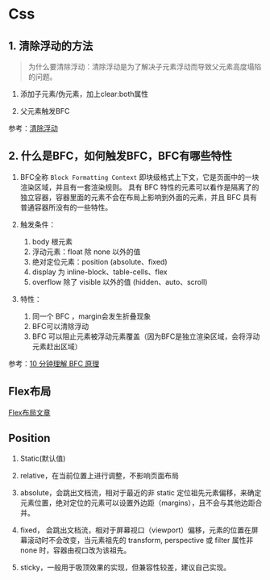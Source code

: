 # Css

## 1. 清除浮动的方法
> 为什么要清除浮动：清除浮动是为了解决子元素浮动而导致父元素高度塌陷的问题。
    
1. 添加子元素/伪元素，加上clear:both属性

2. 父元素触发BFC

参考：[清除浮动](https://juejin.im/post/59e7190bf265da4307025d91)

## 2. 什么是BFC，如何触发BFC，BFC有哪些特性

1. BFC全称 `Block Formatting Context` 即块级格式上下文，它是页面中的一块渲染区域，并且有一套渲染规则。
具有 BFC 特性的元素可以看作是隔离了的独立容器，容器里面的元素不会在布局上影响到外面的元素，并且 BFC 具有普通容器所没有的一些特性。

2. 触发条件：
   1. body 根元素
   2. 浮动元素：float 除 none 以外的值
   3. 绝对定位元素：position (absolute、fixed)
   4. display 为 inline-block、table-cells、flex
   5. overflow 除了 visible 以外的值 (hidden、auto、scroll)

3. 特性：
   1. 同一个 BFC ，margin会发生折叠现象
   2. BFC可以清除浮动
   3. BFC 可以阻止元素被浮动元素覆盖（因为BFC是独立渲染区域，会将浮动元素赶出区域）
   
参考：[10 分钟理解 BFC 原理](https://zhuanlan.zhihu.com/p/25321647)

## Flex布局

[Flex布局文章](https://zhuanlan.zhihu.com/p/25303493)
   
## Position

1. Static(默认值)

2. relative，在当前位置上进行调整，不影响页面布局

3. absolute，会跳出文档流，相对于最近的非 static 定位祖先元素偏移，来确定元素位置，绝对定位的元素可以设置外边距（margins），且不会与其他边距合并。

4. fixed， 会跳出文档流，相对于屏幕视口（viewport）偏移，元素的位置在屏幕滚动时不会改变，当元素祖先的 transform, perspective 或 filter 属性非 none 时，容器由视口改为该祖先。

5. sticky，一般用于吸顶效果的实现，但兼容性较差，建议自己实现。

